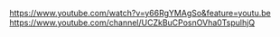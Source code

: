 https://www.youtube.com/watch?v=y66RgYMAgSo&feature=youtu.be
https://www.youtube.com/channel/UCZkBuCPosnOVha0TspulhjQ
